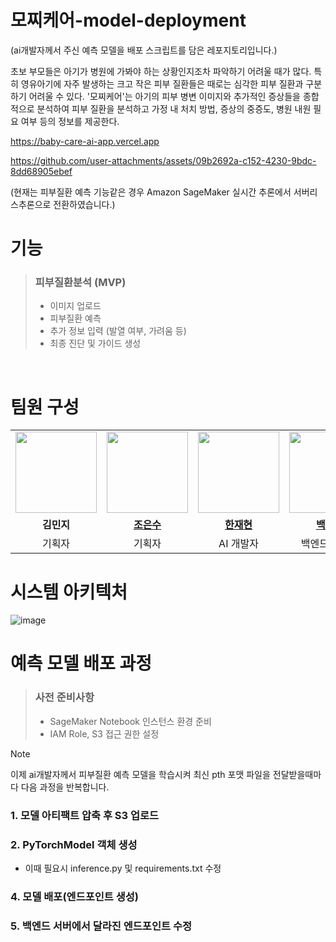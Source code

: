 # 모찌케어-model-deployment
(ai개발자께서 주신 예측 모델을 배포 스크립트를 담은 레포지토리입니다.)

초보 부모들은 아기가 병원에 가봐야 하는 상황인지조차 파악하기 어려울 때가 많다. 특히 영유아기에 자주 발생하는 크고 작은 피부 질환들은 때로는 심각한 피부 질환과 구분하기 어려울 수 있다. '모찌케어'는 아기의 피부 병변 이미지와 추가적인 증상들을 종합적으로 분석하여 피부 질환을 분석하고 가정 내 처치 방법, 증상의 중증도, 병원 내원 필요 여부 등의 정보를 제공한다.

https://baby-care-ai-app.vercel.app

https://github.com/user-attachments/assets/09b2692a-c152-4230-9bdc-8dd68905ebef

(현재는 피부질환 예측 기능같은 경우 Amazon SageMaker 실시간 추론에서 서버리스추론으로 전환하였습니다.)

# 기능 
> ### 피부질환분석 (MVP)
> - 이미지 업로드 
> - 피부질환 예측 
> - 추가 정보 입력 (발열 여부, 가려움 등) 
> - 최종 진단 및 가이드 생성 

<br>

# 팀원 구성
<table style="width: 100%;">
<tr>
    <td align="center" style="width: 49%;"><img src="https://github.com/user-attachments/assets/31670ccd-0bdb-4697-bfc4-7962e7e01e69" width="130px;" alt=""></a></td>
    <td align="center" style="width: 49%;"><img src="https://avatars.githubusercontent.com/u/65113282?v=4" width="130px;" alt=""></a></td>
    <td align="center" style="width: 49%;"><img src="https://avatars.githubusercontent.com/u/108132550?v=4" width="130px;" alt=""></a></td>
    <td align="center" style="width: 49%;"><img src="https://avatars.githubusercontent.com/u/99312529?v=4" width="130px;" alt=""></a></td>
    <td align="center" style="width: 49%;"><img src="https://avatars.githubusercontent.com/u/59814042?v=4" width="130px;" alt=""></a></td>
</tr>
<tr>
    <td align="center"><b>김민지</b></a></td>
    <td align="center"><a href="https://github.com/eundoobidoobab"><b>조은수</b></a></td>
    <td align="center"><a href="https://github.com/hanjh193"><b>한재현</b></a></td>
    <td align="center"><a href="https://github.com/BaxDailyGit"><b>백승진</b></a></td>
    <td align="center"><a href="https://github.com/gustn1029"><b>김현수</b></a></td>
</tr>
<tr>
    <td align="center">기획자</td>
    <td align="center">기획자</td>
    <td align="center">AI 개발자</td>
    <td align="center">백엔드 개발자</td>
    <td align="center">프론트엔드 개발자</td>
</tr>
</table>

# 시스템 아키텍처
![image](https://github.com/user-attachments/assets/326d5366-600b-4e24-a440-593697053262)


# 예측 모델 배포 과정

> ### 사전 준비사항
> - SageMaker Notebook 인스턴스 환경 준비
> - IAM Role, S3 접근 권한 설정

> [!NOTE]
> 이제 ai개발자께서 피부질환 예측 모델을 학습시켜 최신 pth 포맷 파일을 전달받을때마다 다음 과정을 반복합니다.
> 
> ### 1. 모델 아티팩트 압축 후 S3 업로드
> ### 2. PyTorchModel 객체 생성
>    - 이때 필요시 inference.py 및 requirements.txt 수정
> ### 4. 모델 배포(엔드포인트 생성)
> ### 5. 백엔드 서버에서 달라진 엔드포인트 수정

